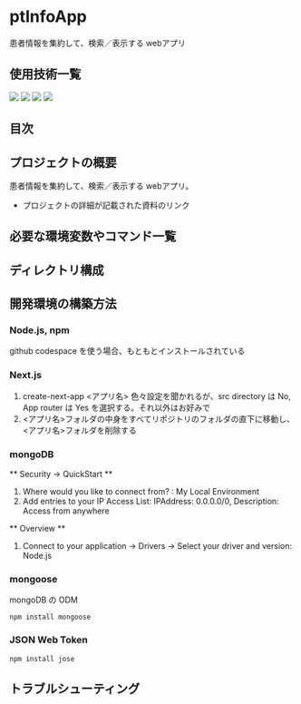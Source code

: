 # ptInfoApp

患者情報を集約して、検索／表示する webアプリ

## 使用技術一覧
<!-- シールド一覧 -->
<!-- 該当するプロジェクトの中から任意のものを選ぶ-->
<!-- <img src="https://img.shields.io/badge/{バッジ左の文字}-{バッジ右の文字}-{色}.svg?logo={ロゴ名}&style=for-the-badge"> -->
<!-- ロゴは simpleIcon https://simpleicons.org/ から選べる -->
<p style="display: inline">
  <!-- フロントエンドのフレームワーク一覧 -->
  <!--<img src="https://img.shields.io/badge/-Node.js-000000.svg?logo=node.js&style=for-the-badge"> -->
  <img src="https://img.shields.io/badge/-Next.js-000000.svg?logo=next.js&style=for-the-badge">
  <!-- <img src="https://img.shields.io/badge/-TailwindCSS-000000.svg?logo=tailwindcss&style=for-the-badge">
  <img src="https://img.shields.io/badge/-React-20232A?style=for-the-badge&logo=react&logoColor=61DAFB"> 
  -->
  <!-- バックエンドのフレームワーク一覧 -->
  <!--
  <img src="https://img.shields.io/badge/-Django-092E20.svg?logo=django&style=for-the-badge">
  -->
  <!-- バックエンドの言語一覧 -->
  <img src="https://img.shields.io/badge/-Node.js-4285F4.svg?logo=node.js&style=for-the-badge">
   <!--
  <img src="https://img.shields.io/badge/-GAS-4285F4.svg?logo=googleappsscript&style=for-the-badge">
  <img src="https://img.shields.io/badge/-Python-F2C63C.svg?logo=python&style=for-the-badge">
  -->
  <!-- ミドルウェア一覧 -->
  <!--
  <img src="https://img.shields.io/badge/-Nginx-269539.svg?logo=nginx&style=for-the-badge">
  <img src="https://img.shields.io/badge/-MySQL-4479A1.svg?logo=mysql&style=for-the-badge&logoColor=white">
  <img src="https://img.shields.io/badge/-Gunicorn-199848.svg?logo=gunicorn&style=for-the-badge&logoColor=white">
  -->
  <img src="https://img.shields.io/badge/-MongoDB-47A248.svg?logo=mongodb&style=for-the-badge">

  <!-- インフラ一覧 -->
  <img src="https://img.shields.io/badge/-vercel-000000.svg?logo=vercel&style=for-the-badge">
  <!--
  <img src="https://img.shields.io/badge/-Google%20cloud-4285F4.svg?logo=google-cloud&style=for-the-badge">
  <img src="https://img.shields.io/badge/-Docker-1488C6.svg?logo=docker&style=for-the-badge">
  <img src="https://img.shields.io/badge/-githubactions-FFFFFF.svg?logo=github-actions&style=for-the-badge">
  <img src="https://img.shields.io/badge/-Amazon%20aws-232F3E.svg?logo=amazon-aws&style=for-the-badge">
  <img src="https://img.shields.io/badge/-terraform-20232A?style=for-the-badge&logo=terraform&logoColor=844EBA">
  -->
</p>

## 目次

## プロジェクトの概要
患者情報を集約して、検索／表示する webアプリ。

- プロジェクトの詳細が記載された資料のリンク

## 必要な環境変数やコマンド一覧
## ディレクトリ構成
## 開発環境の構築方法
### Node.js, npm
github codespace を使う場合、もともとインストールされている

### Next.js
1. create-next-app <アプリ名>
    色々設定を聞かれるが、src directory は No, App router は Yes を選択する。それ以外はお好みで
2. <アプリ名>フォルダの中身をすべてリポジトリのフォルダの直下に移動し、<アプリ名>フォルダを削除する

### mongoDB
** Security -> QuickStart ** 
1. Where would you like to connect from? : My Local Environment
2. Add entries to your IP Access List: IPAddress: 0.0.0.0/0, Description: Access from anywhere

** Overview **
1. Connect to your application -> Drivers -> Select your driver and version: Node.js

### mongoose 
mongoDB の ODM
```
npm install mongoose
```

### JSON Web Token
```
npm install jose
```

## トラブルシューティング
